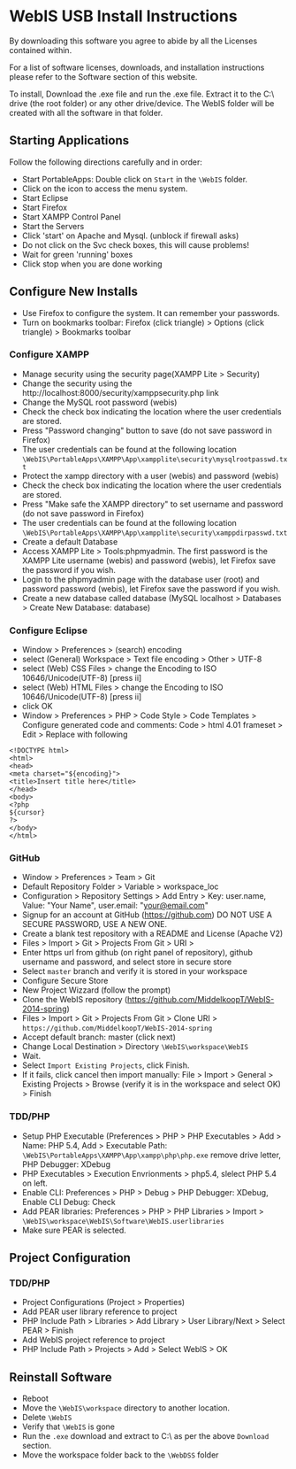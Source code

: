 # WebIS USB Install Instructions #
By downloading this software you agree to abide by all the Licenses contained within.

For a list of software licenses, downloads, and installation instructions please refer to the Software section of this website.

To install, Download the .exe file and run the .exe file. Extract it to the C:\ drive (the root folder) or any other drive/device. The WebIS folder will be created with all the software in that folder.

## Starting Applications ##
Follow the following directions carefully and in order:

 * Start PortableApps: Double click on `Start` in the `\WebIS` folder.
 * Click on the icon to access the menu system.
 * Start Eclipse
 * Start Firefox
 * Start XAMPP Control Panel
 * Start the Servers
  * Click 'start' on Apache and Mysql. (unblock if firewall asks)
  * Do not click on the Svc check boxes, this will cause problems!
  * Wait for green 'running' boxes
  * Click stop when you are done working

## Configure New Installs ##
 * Use Firefox to configure the system.  It can remember your passwords.
 * Turn on bookmarks toolbar: Firefox (click triangle) > Options (click triangle) > Bookmarks toolbar

### Configure XAMPP ###
 * Manage security using the security page(XAMPP Lite > Security)
  * Change the security using the http://localhost:8000/security/xamppsecurity.php link
  * Change the MySQL root password (webis)
  * Check the check box indicating the location where the user credentials are stored.
  * Press "Password changing" button to save (do not save password in Firefox)
  * The user credentials can be found at the following location 
   `\WebIS\PortableApps\XAMPP\App\xampplite\security\mysqlrootpasswd.txt`
  * Protect the xampp directory with a user (webis) and password (webis)
  * Check the check box indicating the location where the user credentials are stored.
  * Press "Make safe the XAMPP directory" to set username and password (do not save password in Firefox)
  * The user credentials can be found at the following location 
   `\WebIS\PortableApps\XAMPP\App\xampplite\security\xamppdirpasswd.txt`
 * Create a default Database
  * Access XAMPP Lite > Tools:phpmyadmin. The first password is the XAMPP Lite username (webis) and password (webis), let Firefox save the password if you wish.
  * Login to the phpmyadmin page with the database user (root) and password password (webis), let Firefox save the password if you wish.
  * Create a new database called database (MySQL localhost > Databases > Create New Database: database)

### Configure Eclipse ###
 * Window > Preferences > (search) encoding 
  * select (General) Workspace > Text file encoding > Other > UTF-8
  * select (Web) CSS Files > change the Encoding to ISO 10646/Unicode(UTF-8) [press ii]
  * select (Web) HTML Files > change the Encoding to ISO 10646/Unicode(UTF-8) [press ii]
  * click OK
 * Window > Preferences > PHP > Code Style > Code Templates > Configure generated code and comments: Code > html 4.01 frameset > Edit > Replace with following

```
<!DOCTYPE html>
<html>
<head>
<meta charset="${encoding}">
<title>Insert title here</title>
</head>
<body>
<?php
${cursor}
?>
</body>
</html>
```

### GitHub ###
 * Window > Preferences > Team > Git
  * Default Repository Folder > Variable > workspace_loc
  * Configuration > Repository Settings > Add Entry > Key: user.name, Value: "Your Name", user.email: "your@email.com"
 * Signup for an account at GitHub (https://github.com) DO NOT USE A SECURE PASSWORD, USE A NEW ONE.
 * Create a blank test repository with a README and License (Apache V2)
 * Files > Import > Git > Projects From Git > URI > 
  * Enter https url from github (on right panel of repository), github username and password, and select store in secure store 
  * Select `master` branch and verify it is stored in your workspace
  * Configure Secure Store
  * New Project Wizzard (follow the prompt)
 * Clone the WebIS repository (https://github.com/MiddelkoopT/WebIS-2014-spring)
  * Files > Import > Git > Projects From Git > Clone URI > `https://github.com/MiddelkoopT/WebIS-2014-spring`
  * Accept default branch: master (click next)
  * Change Local Destination > Directory `\WebIS\workspace\WebIS`
  * Wait.
  * Select `Import Existing Projects`, click Finish.
   * If it fails, click cancel then import manually: File > Import > General > Existing Projects > Browse (verify it is in the workspace and select OK) > Finish

### TDD/PHP ###
 * Setup PHP Executable (Preferences > PHP > PHP Executables > Add > Name: PHP 5.4, Add > Executable Path: `\WebIS\PortableApps\XAMPP\App\xampp\php\php.exe` remove drive letter, PHP Debugger: XDebug
  * PHP Executables > Execution Envrionments > php5.4, slelect PHP 5.4 on left.
 * Enable CLI: Preferences > PHP > Debug > PHP Debugger: XDebug, Enable CLI Debug: Check
 * Add PEAR libraries: Preferences > PHP > PHP Libraries > Import >  `\WebIS\workspace\WebIS\Software\WebIS.userlibraries`
  * Make sure PEAR is selected. 

## Project Configuration ##

### TDD/PHP
 * Project Configurations (Project > Properties)
  * Add PEAR user library reference to project 
   * PHP Include Path > Libraries > Add Library > User Library/Next > Select PEAR > Finish
  * Add WebIS project reference to project
   * PHP Include Path > Projects > Add > Select WebIS > OK

## Reinstall Software ##
 * Reboot
 * Move the `\WebIS\workspace` directory to another location.
 * Delete `\WebIS`
 * Verify that `\WebIS` is gone
 * Run the `.exe` download and extract to C:\ as per the above `Download` section.
 * Move the workspace folder back to the `\WebDSS` folder
